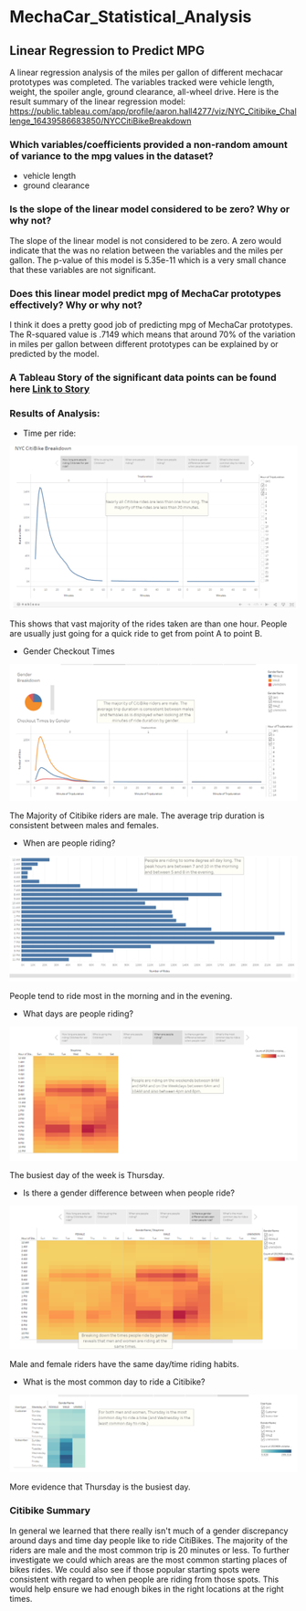 # MechaCar_Statistical_Analysis

## Linear Regression to Predict MPG

A linear regression analysis of the miles per gallon of different mechacar prototypes was completed. The variables tracked were vehicle length, weight, the spoiler angle, ground clearance, all-wheel drive. Here is the result summary of the linear regression model:
https://public.tableau.com/app/profile/aaron.hall4277/viz/NYC_Citibike_Challenge_16439586683850/NYCCitiBikeBreakdown

### Which variables/coefficients provided a non-random amount of variance to the mpg values in the dataset?
- vehicle length
- ground clearance 
### Is the slope of the linear model considered to be zero? Why or why not?
The slope of the linear model is not considered to be zero. A zero would indicate that the was no relation between the variables and the miles per gallon. The p-value of this model is 5.35e-11 which is a very small chance that these variables are not significant.
### Does this linear model predict mpg of MechaCar prototypes effectively? Why or why not?
I think it does a pretty good job of predicting mpg of MechaCar prototypes. The R-squared value is .7149 which means that around 70% of the variation in miles per gallon between different prototypes can be explained by or predicted by the model.

### A Tableau Story of the significant data points can be found here [Link to Story](https://public.tableau.com/app/profile/aaron.hall4277/viz/NYC_Citibike_Challenge_16439586683850/NYCCitiBikeBreakdown)

### Results of Analysis:
- Time per ride:
<img src = "https://github.com/AaronAKTX/bikesharing/blob/main/resources/bike_trip_breakdown.PNG">

This shows that vast majority of the rides taken are than one hour.  People are usually just going for a quick ride to get from point A to point B.


- Gender Checkout Times
<img src = "https://github.com/AaronAKTX/bikesharing/blob/main/resources/gender_checkout_times.PNG">

The Majority of Citibike riders are male. The average trip duration is consistent between males and females.

- When are people riding?
<img src = "https://github.com/AaronAKTX/bikesharing/blob/main/resources/Times_people_ride.PNG">

People tend to ride most in the morning and in the evening.

- What days are people riding?
<img src = "https://github.com/AaronAKTX/bikesharing/blob/main/resources/Day_and_time_people_ride.PNG">

The busiest day of the week is Thursday.

- Is there a gender difference between when people ride?
<img src = "https://github.com/AaronAKTX/bikesharing/blob/main/resources/Day_time_by_gender.PNG">

Male and female riders have the same day/time riding habits.

- What is the most common day to ride a Citibike?
<img src = "https://github.com/AaronAKTX/bikesharing/blob/main/resources/most_common_day.PNG">

More evidence that Thursday is the busiest day.

### Citibike Summary
In general we learned that there really isn't much of a gender discrepancy around days and time day people like to ride CitiBikes. The majority of the riders are male and the most common trip is 20 minutes or less. To further investigate we could which areas are the most common starting places of bikes rides. We could also see if those popular starting spots were consistent with regard to when people are riding from those spots. This would help ensure we had enough bikes in the right locations at the right times.
